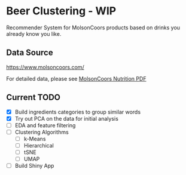 # Beer Clustering - WIP

Recommender System for MolsonCoors products based on drinks you already know you like.

## Data Source

https://www.molsoncoors.com/

For detailed data, please see [MolsonCoors Nutrition PDF](data/MolsonCoors_Nutritional_Information.pdf)

## Current TODO
- [x] Build ingredients categories to group similar words
- [x] Try out PCA on the data for initial analysis
- [ ] EDA and feature filtering
- [ ] Clustering Algorithms
  - [ ] k-Means
  - [ ] Hierarchical
  - [ ] tSNE
  - [ ] UMAP
- [ ] Build Shiny App